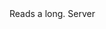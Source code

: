 <function name="ReadLong" parent="bf_read" type="classfunc">
	<description>
		Reads a long.
	</description>
	<realm>Server</realm>
	<rets>
		<ret name="value" type="number"></ret>
	</rets>
</function>